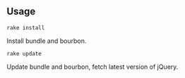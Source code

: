 ## Usage

```
rake install
```

Install bundle and bourbon.


```
rake update
```

Update bundle and bourbon, fetch latest version of jQuery.